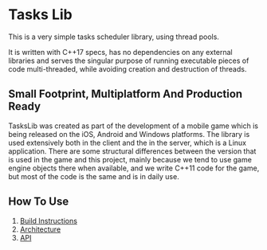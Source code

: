 # Tasks Lib #

This is a very simple tasks scheduler library, using thread pools.

It is written with C++17 specs, has no dependencies on any external libraries and serves the singular purpose of running executable pieces of code multi-threaded, while avoiding creation and destruction of threads.

## Small Footprint, Multiplatform And Production Ready ##

TasksLib was created as part of the development of a mobile game which is being released on the iOS, Android and Windows platforms. The library is used extensively both in the client and the in the server, which is a Linux application. There are some structural differences between the version that is used in the game and this project, mainly because we tend to use game engine objects there when available, and we write C++11 code for the game, but most of the code is the same and is in daily use.

## How To Use ##

1. [Build Instructions](docs/Build.md)
2. [Architecture](docs/Architecture.md)
3. [API](docs/Api.md)
